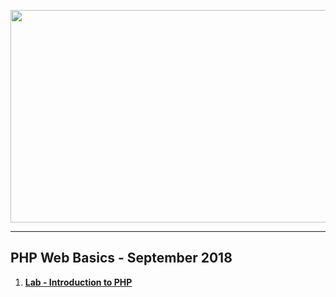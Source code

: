 <a href="#"><img src="https://i.imgur.com/6hxPlgj.png" width="950" height="340"></img></a>

---
## <b>PHP Web Basics - September 2018</b>
1. [**Lab - Introduction to PHP**](https://github.com/IvayloIV/PHP-Web-Basics/tree/master/PHP-Web-Basics-September-2018/Lab-Introduction_to_PHP)
